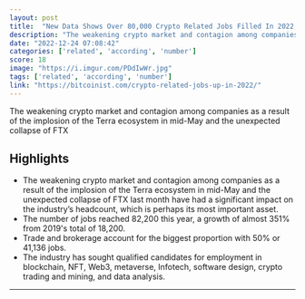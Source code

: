 ```yaml
---
layout: post
title:  "New Data Shows Over 80,000 Crypto Related Jobs Filled In 2022, Despite Mass Layoffs"
description: "The weakening crypto market and contagion among companies as a result of the implosion of the Terra ecosystem in mid-May and the unexpected collapse of FTX"
date: "2022-12-24 07:08:42"
categories: ['related', 'according', 'number']
score: 18
image: "https://i.imgur.com/PDdIwWr.jpg"
tags: ['related', 'according', 'number']
link: "https://bitcoinist.com/crypto-related-jobs-up-in-2022/"
---
```


The weakening crypto market and contagion among companies as a result of the implosion of the Terra ecosystem in mid-May and the unexpected collapse of FTX

## Highlights

- The weakening crypto market and contagion among companies as a result of the implosion of the Terra ecosystem in mid-May and the unexpected collapse of FTX last month have had a significant impact on the industry’s headcount, which is perhaps its most important asset.
- The number of jobs reached 82,200 this year, a growth of almost 351% from 2019's total of 18,200.
- Trade and brokerage account for the biggest proportion with 50% or 41,136 jobs.
- The industry has sought qualified candidates for employment in blockchain, NFT, Web3, metaverse, Infotech, software design, crypto trading and mining, and data analysis.

---
